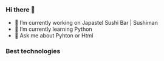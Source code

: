 ### Hi there 👋

- 🔭 I’m currently working on Japastel Sushi Bar | Sushiman
- 🌱 I’m currently learning Python
- 💬 Ask me about Pyhton or Html

### Best technologies
<div>
  <link rel="stylesheet" href="https://cdn.jsdelivr.net/gh/devicons/devicon@v2.15.1/devicon.min.css">
</div>
